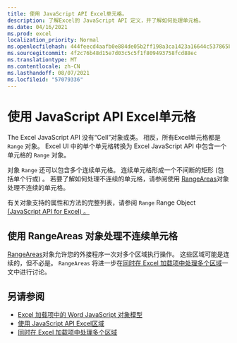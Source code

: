 ```yaml
---
title: 使用 JavaScript API Excel单元格。
description: 了解Excel的 JavaScript API 定义，并了解如何处理单元格。
ms.date: 04/16/2021
ms.prod: excel
localization_priority: Normal
ms.openlocfilehash: 444feecd4aafb0e884de05b2ff198a3ca1423a16644c537865bcfb6905684a40
ms.sourcegitcommit: 4f2c76b48d15e7d03c5c5f1f809493758fcd88ec
ms.translationtype: MT
ms.contentlocale: zh-CN
ms.lasthandoff: 08/07/2021
ms.locfileid: "57079336"
---
```

# <a name="work-with-cells-using-the-excel-javascript-api"></a>使用 JavaScript API Excel单元格

The Excel JavaScript API 没有“Cell”对象或类。 相反，所有Excel单元格都是 `Range` 对象。 Excel UI 中的单个单元格转换为 Excel JavaScript API 中包含一个单元格的 `Range` 对象。

对象 `Range` 还可以包含多个连续单元格。 连续单元格形成一个不间断的矩形 (包括单个行或) 。 若要了解如何处理不连续的单元格，请参阅使用 [RangeAreas](#work-with-discontiguous-cells-using-the-rangeareas-object)对象处理不连续的单元格。

有关对象支持的属性和方法的完整列表，请参阅 `Range` Range Object [ (JavaScript API for Excel) 。 ](/javascript/api/excel/excel.range)

## <a name="work-with-discontiguous-cells-using-the-rangeareas-object"></a>使用 RangeAreas 对象处理不连续单元格

[RangeAreas](/javascript/api/excel/excel.rangeareas)对象允许您的外接程序一次对多个区域执行操作。 这些区域可能是连续的，但不必是。 `RangeAreas` 将进一步在[同时在 Excel 加载项中处理多个区域](excel-add-ins-multiple-ranges.md)一文中进行讨论。

## <a name="see-also"></a>另请参阅

- [Excel 加载项中的 Word JavaScript 对象模型](excel-add-ins-core-concepts.md)
- [使用 JavaScript API Excel区域](excel-add-ins-ranges-get.md)
- [ 同时在 Excel 加载项中处理多个区域 ](excel-add-ins-multiple-ranges.md)
